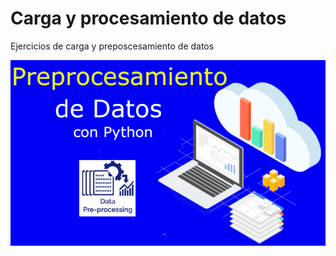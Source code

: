 # Carga y procesamiento de datos
 Ejercicios de carga y preposcesamiento de datos

 ![alt text](image.png)

 
